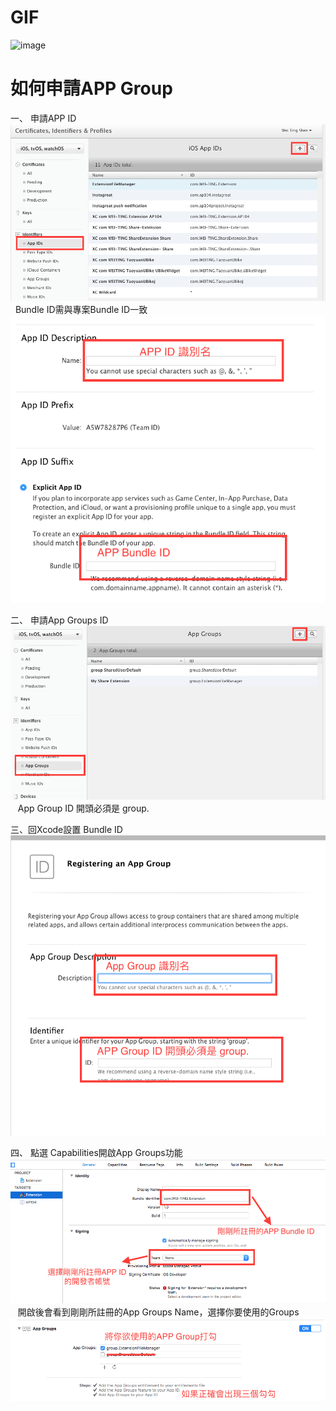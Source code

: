 # GIF

![image](https://github.com/a0188000/Share-Extension/blob/master/Share%20Extension.gif)


# 如何申請APP Group

一、 申請APP ID
![image](https://github.com/a0188000/Share-Extension/blob/master/Steps/step1.png)
    Bundle ID需與專案Bundle ID一致
![image](https://github.com/a0188000/Share-Extension/blob/master/Steps/step2.png)

二、 申請App Groups ID
![image](https://github.com/a0188000/Share-Extension/blob/master/Steps/step3.png)
    App Group ID 開頭必須是 group.
    
三、回Xcode設置 Bundle ID
![image](https://github.com/a0188000/Share-Extension/blob/master/Steps/step4.png)

四、 點選 Capabilities開啟App Groups功能
![image](https://github.com/a0188000/Share-Extension/blob/master/Steps/step5.png)
    開啟後會看到剛剛所註冊的App Groups Name，選擇你要使用的Groups
![image](https://github.com/a0188000/Share-Extension/blob/master/Steps/step6.png)
